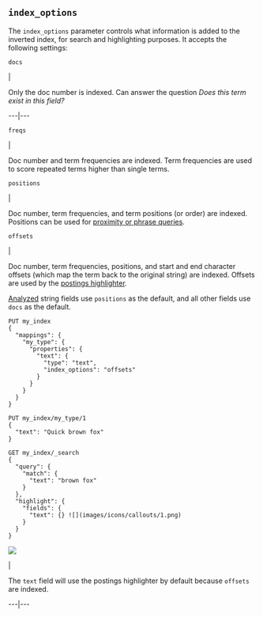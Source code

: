 ## `index_options`

The `index_options` parameter controls what information is added to the inverted index, for search and highlighting purposes. It accepts the following settings:

`docs`

| 

Only the doc number is indexed. Can answer the question _Does this term exist in this field?_  
  
---|---  
  
`freqs`

| 

Doc number and term frequencies are indexed. Term frequencies are used to score repeated terms higher than single terms.   
  
`positions`

| 

Doc number, term frequencies, and term positions (or order) are indexed. Positions can be used for [proximity or phrase queries](query-dsl-match-query-phrase.html).   
  
`offsets`

| 

Doc number, term frequencies, positions, and start and end character offsets (which map the term back to the original string) are indexed. Offsets are used by the [postings highlighter](search-request-highlighting.html#postings-highlighter).   
  
[Analyzed](mapping-index.html) string fields use `positions` as the default, and all other fields use `docs` as the default.
    
    
    PUT my_index
    {
      "mappings": {
        "my_type": {
          "properties": {
            "text": {
              "type": "text",
              "index_options": "offsets"
            }
          }
        }
      }
    }
    
    PUT my_index/my_type/1
    {
      "text": "Quick brown fox"
    }
    
    GET my_index/_search
    {
      "query": {
        "match": {
          "text": "brown fox"
        }
      },
      "highlight": {
        "fields": {
          "text": {} ![](images/icons/callouts/1.png)
        }
      }
    }

![](images/icons/callouts/1.png)

| 

The `text` field will use the postings highlighter by default because `offsets` are indexed.   
  
---|---
